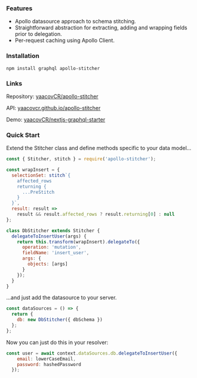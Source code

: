### Features

* Apollo datasource approach to schema stitching.
* Straightforward abstraction for extracting, adding and wrapping fields prior to delegation.
* Per-request caching using Apollo Client.

### Installation

`npm install graphql apollo-stitcher`

### Links

Repository: [yaacovCR/apollo-stitcher](https://github.com/yaacovCR/apollo-stitcher)

API: [yaacovcr.github.io/apollo-stitcher](https://yaacovcr.github.io/apollo-stitcher)

Demo: [yaacovCR/nextjs-graphql-starter](https://github.com/yaacovCR/nextjs-graphql-starter)

### Quick Start

Extend the Stitcher class and define methods specific to your data model...

```javascript
const { Stitcher, stitch } = require('apollo-stitcher');

const wrapInsert = {
  selectionSet: stitch`{
    affected_rows
    returning {
      ...PreStitch
    }
  }`,
  result: result =>
    result && result.affected_rows ? result.returning[0] : null
};

class DbStitcher extends Stitcher {
  delegateToInsertUser(args) {
    return this.transform(wrapInsert).delegateTo({
      operation: 'mutation',
      fieldName: 'insert_user',
      args: {
        objects: [args]
      }
    });
  }
}
```

...and just add the datasource to your server.

```javascript
const dataSources = () => {
  return {
    db: new DbStitcher({ dbSchema })
  };
};
```

Now you can just do this in your resolver:

```javascript
const user = await context.dataSources.db.delegateToInsertUser({
    email: lowerCaseEmail,
    password: hashedPassword
  });
```